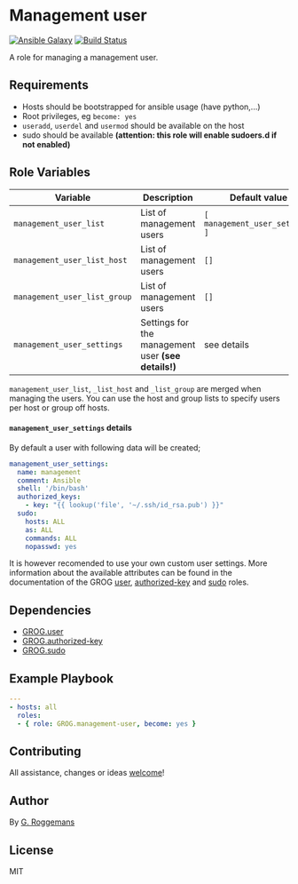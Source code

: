 # Management user

[![Ansible Galaxy](http://img.shields.io/badge/galaxy-GROG.management--user-660198.svg?style=flat)](https://galaxy.ansible.com/GROG/management-user)
[![Build Status](https://travis-ci.org/GROG/ansible-role-management-user.svg?branch=master)](https://travis-ci.org/GROG/ansible-role-management-user)

A role for managing a management user.

## Requirements

- Hosts should be bootstrapped for ansible usage (have python,...)
- Root privileges, eg `become: yes`
- `useradd`, `userdel` and `usermod` should be available on the host
- sudo should be available **(attention: this role will enable sudoers.d if not
  enabled)**

## Role Variables

| Variable | Description | Default value |
|----------|-------------|---------------|
| `management_user_list` | List of management users | `[ management_user_settings ]` |
| `management_user_list_host` | List of management users | `[]` |
| `management_user_list_group` | List of management users | `[]` |
| `management_user_settings` | Settings for the management user **(see details!)** | see details |

`management_user_list`, `_list_host` and `_list_group` are merged when managing the
users. You can use the host and group lists to specify users per host or group
off hosts.

#### `management_user_settings` details

By default a user with following data will be created;

```yaml
management_user_settings:
  name: management
  comment: Ansible
  shell: '/bin/bash'
  authorized_keys:
    - key: "{{ lookup('file', '~/.ssh/id_rsa.pub') }}"
  sudo:
    hosts: ALL
    as: ALL
    commands: ALL
    nopasswd: yes
```

It is however recomended to use your own custom user settings. More
information about the available attributes can be found in the documentation of
the GROG [user](https://galaxy.ansible.com/list#/roles/4730),
[authorized-key](https://galaxy.ansible.com/list#/roles/4737) and
[sudo](https://galaxy.ansible.com/list#/roles/4765) roles.

## Dependencies

- [GROG.user](https://galaxy.ansible.com/list#/roles/4730)
- [GROG.authorized-key](https://galaxy.ansible.com/list#/roles/4737)
- [GROG.sudo](https://galaxy.ansible.com/list#/roles/4765)

## Example Playbook

```yaml
---
- hosts: all
  roles:
  - { role: GROG.management-user, become: yes }
```

## Contributing

All assistance, changes or ideas [welcome](https://github.com/GROG/ansible-role-management-user/issues)!

## Author

By [G. Roggemans](https://github.com/groggemans)

## License
MIT
